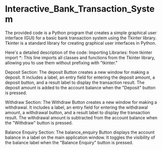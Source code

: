 # Interactive_Bank_Transaction_System
The provided code is a Python program that creates a simple graphical user interface (GUI) for a basic bank transaction system using the Tkinter library. Tkinter is a standard library for creating graphical user interfaces in Python.

Here's a detailed description of the code:
  Importing Libraries:
      from tkinter import *: This line imports all classes and functions from the Tkinter library, allowing you to use them         without prefixing with "tkinter."
      
  Deposit Section:
        The deposit Button creates a new window for making a deposit. It includes a label, an entry field for entering the             deposit amount, a deposit button, and a result label to display the transaction result. The deposit amount is added            to the account balance when the "Deposit" button is pressed.

  Withdraw Section:
        The Withdraw Button creates a new window for making a withdrawal. It includes a label, an entry field for entering             the withdrawal amount, a withdrawal button, and a result label to display the transaction result. The withdrawal               amount is subtracted from the account balance when the "Withdraw" button is pressed.

  Balance Enquiry Section:
        The balance_enquiry Button displays the account balance in a label on the main application window. It toggles the              visibility of the balance label when the "Balance Enquiry" button is pressed.
